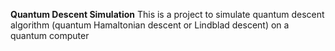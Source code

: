 **Quantum Descent Simulation**
This is a project to simulate quantum descent algorithm (quantum Hamaltonian descent or Lindblad descent) on a quantum computer
